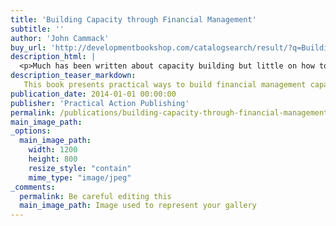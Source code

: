 ```yaml
---
title: 'Building Capacity through Financial Management'
subtitle: ''
author: 'John Cammack'
buy_url: 'http://developmentbookshop.com/catalogsearch/result/?q=Building+Capacity+through+Financial+Management'
description_html: |
  <p>Much has been written about capacity building but little on how to use financial management to build capacity. Donors are increasingly requiring their non-profit beneficiaries to have sound financial systems before they will provide funds.</p><p>This guide provides an overview of financial management and the practical tools that can help build the financial capacity of non-profit organisations. Using case studies to demonstrate good practice, this guide will offer practical advice in how to work with a partner organisation to build its financial capacity. It will also detail tools and techniques for using financial skills to improve organisational and programme management.</p><p>It is intended for managers and trustees of non-profit organisations, providing tools and techniques for them to build their own financial system, and for those assessing another organisation&rsquo;s financial capacity.</p><p>For more details:<a href="http://developmentbookshop.com/catalogsearch/result/?q=Building+Capacity+through+Financial+Management">developmentbookshop.com&nbsp;</a> (UK) &pound;11.66, <a target="_blank" href="http://www.renoufbooks.com/Enter.aspx?tm=&amp;mode=">Renouf Publishing</a> (Canada) C$ 16.50,&nbsp; <a target="_blank" href="http://www.styluspub.com/clients/OXF/Books/BookDetail.aspx?productID=164328">styluspub.com</a> (USA) US$25.95.</p></p>
description_teaser_markdown: 
   This book presents practical ways to build financial management capacity in an international development context, although much of it applies to any non-profit organization. It gives examples of how groups and organizations build their own capacity. It considers what leadership teams can do to guide their organization’s longer-term direction and improve governance and it describes other financial management aspects that can be built into an organization’s structure to make it more sustainable.
publication_date: 2014-01-01 00:00:00
publisher: 'Practical Action Publishing'
permalink: /publications/building-capacity-through-financial-management/
main_image_path: 
_options:
  main_image_path:
    width: 1200
    height: 800
    resize_style: "contain"
    mime_type: "image/jpeg"
_comments:
  permalink: Be careful editing this
  main_image_path: Image used to represent your gallery
---
```

